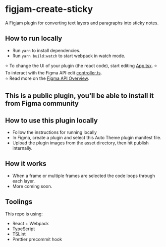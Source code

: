 
# figjam-create-sticky

<!-- ![alt text](https://github.com/destefanis/auto-theme/blob/master/assets/Auto%20Theme%20Art.png?raw=true "Auto Theme Cover Art") -->

A Figjam plugin for converting text layers and paragraphs into sticky notes.

## How to run locally
* Run `yarn` to install dependencies.
* Run `yarn build:watch` to start webpack in watch mode.

⭐ To change the UI of your plugin (the react code), start editing [App.tsx](./src/app/components/App.tsx). 
⭐ To interact with the Figma API edit [controller.ts](./src/plugin/controller.ts).  
⭐ Read more on the [Figma API Overview](https://www.figma.com/plugin-docs/api/api-overview/).

## This is a public plugin, you'll be able to install it from Figma community

## How to use this plugin locally
* Follow the instructions for running locally
* In Figma, create a plugin and select this Auto Theme plugin manifest file.
* Upload the plugin images from the asset directory, then hit publish internally.

## How it works
* When a frame or multiple frames are selected the code loops through each layer.
* More coming soon.

## Toolings
This repo is using:
* React + Webpack
* TypeScript
* TSLint
* Prettier precommit hook
